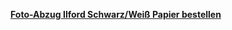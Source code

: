 [**Foto-Abzug Ilford Schwarz/Weiß Papier bestellen**](https://www.whitewall.com/de/foto-abzuege/ilford-schwarz-weiss-papier)